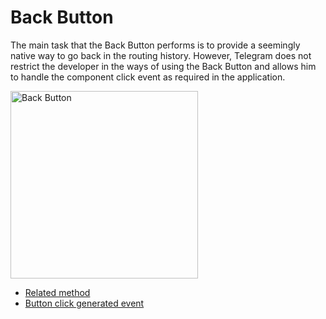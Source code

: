 [//]: # (FIXME: This page needs better screenshots of components. Current are horrible.)

# Back Button

The main task that the Back Button performs is to provide a seemingly native way to go back in the
routing history. However, Telegram does not restrict the developer in the ways of using the Back
Button and allows him to handle the component click event as required in the application.

<img
  src="/components/back-button.png"
  alt="Back Button"
  width="300"
/>

- [Related method](../apps-communication/methods.md#web-app-setup-back-button)
- [Button click generated event](../apps-communication/events.md#back-button-pressed)
